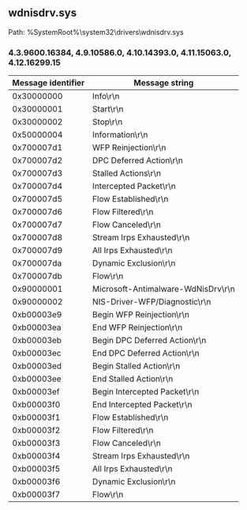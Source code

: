## wdnisdrv.sys

Path: %SystemRoot%\system32\drivers\wdnisdrv.sys

### 4.3.9600.16384, 4.9.10586.0, 4.10.14393.0, 4.11.15063.0, 4.12.16299.15

Message identifier | Message string
--- | ---
0x30000000 | Info\r\n
0x30000001 | Start\r\n
0x30000002 | Stop\r\n
0x50000004 | Information\r\n
0x700007d1 | WFP Reinjection\r\n
0x700007d2 | DPC Deferred Action\r\n
0x700007d3 | Stalled Actions\r\n
0x700007d4 | Intercepted Packet\r\n
0x700007d5 | Flow Established\r\n
0x700007d6 | Flow Filtered\r\n
0x700007d7 | Flow Canceled\r\n
0x700007d8 | Stream Irps Exhausted\r\n
0x700007d9 | All Irps Exhausted\r\n
0x700007da | Dynamic Exclusion\r\n
0x700007db | Flow\r\n
0x90000001 | Microsoft-Antimalware-WdNisDrv\r\n
0x90000002 | NIS-Driver-WFP/Diagnostic\r\n
0xb00003e9 | Begin WFP Reinjection\r\n
0xb00003ea | End WFP Reinjection\r\n
0xb00003eb | Begin DPC Deferred Action\r\n
0xb00003ec | End DPC Deferred Action\r\n
0xb00003ed | Begin Stalled Action\r\n
0xb00003ee | End Stalled Action\r\n
0xb00003ef | Begin Intercepted Packet\r\n
0xb00003f0 | End Intercepted Packet\r\n
0xb00003f1 | Flow Established\r\n
0xb00003f2 | Flow Filtered\r\n
0xb00003f3 | Flow Canceled\r\n
0xb00003f4 | Stream Irps Exhausted\r\n
0xb00003f5 | All Irps Exhausted\r\n
0xb00003f6 | Dynamic Exclusion\r\n
0xb00003f7 | Flow\r\n
